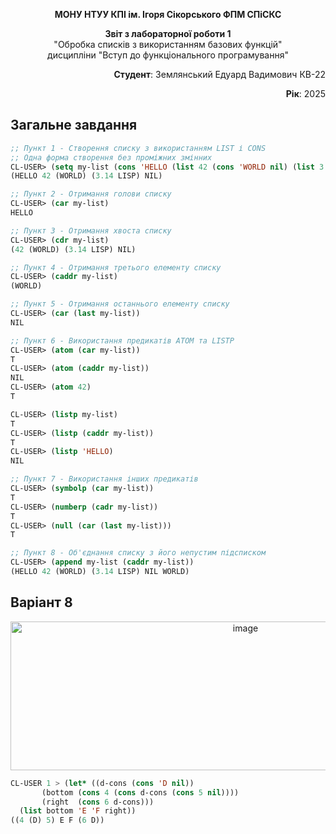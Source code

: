 <p align="center"><b>МОНУ НТУУ КПІ ім. Ігоря Сікорського ФПМ СПіСКС</b></p>
<p align="center">
<b>Звіт з лабораторної роботи 1</b><br/>
"Обробка списків з використанням базових функцій"<br/>
дисципліни "Вступ до функціонального програмування"
</p>
<p align="right"><b>Студент</b>: Землянський Едуард Вадимович КВ-22</p>
<p align="right"><b>Рік</b>: 2025</p>

## Загальне завдання

<!--
лістинг пунктів загального завдання можна навести або в одному блоці коду
із коментарями, що позначають початок виконання окремих пунктів, або ж
розділити весь лістинг на окремі блоки коду і додати для них підзаголовки
(напр. ### Пункт 1).
-->

```lisp
;; Пункт 1 - Створення списку з використанням LIST і CONS
;; Одна форма створення без проміжних змінних
CL-USER> (setq my-list (cons 'HELLO (list 42 (cons 'WORLD nil) (list 3.14 'LISP) nil)))
(HELLO 42 (WORLD) (3.14 LISP) NIL)

;; Пункт 2 - Отримання голови списку
CL-USER> (car my-list)
HELLO

;; Пункт 3 - Отримання хвоста списку
CL-USER> (cdr my-list)
(42 (WORLD) (3.14 LISP) NIL)

;; Пункт 4 - Отримання третього елементу списку
CL-USER> (caddr my-list)
(WORLD)

;; Пункт 5 - Отримання останнього елементу списку
CL-USER> (car (last my-list))
NIL

;; Пункт 6 - Використання предикатів ATOM та LISTP
CL-USER> (atom (car my-list))
T
CL-USER> (atom (caddr my-list))
NIL
CL-USER> (atom 42)
T

CL-USER> (listp my-list)
T
CL-USER> (listp (caddr my-list))
T
CL-USER> (listp 'HELLO)
NIL

;; Пункт 7 - Використання інших предикатів
CL-USER> (symbolp (car my-list))
T
CL-USER> (numberp (cadr my-list))
T
CL-USER> (null (car (last my-list)))
T

;; Пункт 8 - Об'єднання списку з його непустим підсписком
CL-USER> (append my-list (caddr my-list))
(HELLO 42 (WORLD) (3.14 LISP) NIL WORLD)
```
## Варіант 8
<p align="center">
<img width="736" height="238" alt="image" src="https://github.com/user-attachments/assets/9874c842-d1c1-4379-aa49-c0029baaf3eb" />

</p>

```lisp
CL-USER 1 > (let* ((d-cons (cons 'D nil)) 
       (bottom (cons 4 (cons d-cons (cons 5 nil))))
       (right  (cons 6 d-cons))) 
  (list bottom 'E 'F right))
((4 (D) 5) E F (6 D))
```
